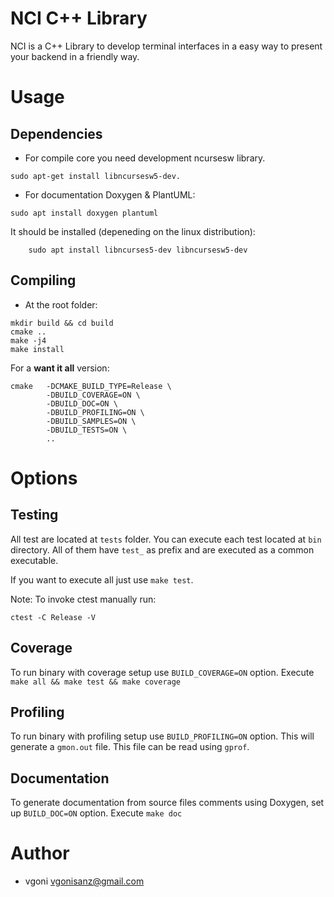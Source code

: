 # NCI C++ Library

NCI is a C++ Library to develop terminal interfaces in a easy way to present your backend in a friendly way.

# Usage

## Dependencies

* For compile core you need development ncursesw library.

```
sudo apt-get install libncursesw5-dev.
```

* For documentation Doxygen & PlantUML:

```
sudo apt install doxygen plantuml
```

It should be installed (depeneding on the linux distribution):
```
    sudo apt install libncurses5-dev libncursesw5-dev
```

## Compiling

* At the root folder:

```
mkdir build && cd build
cmake ..
make -j4
make install
```

For a **want it all** version:

```
cmake   -DCMAKE_BUILD_TYPE=Release \
        -DBUILD_COVERAGE=ON \
        -DBUILD_DOC=ON \
        -DBUILD_PROFILING=ON \
        -DBUILD_SAMPLES=ON \
        -DBUILD_TESTS=ON \
        ..
```

# Options

## Testing

All test are located at `tests` folder. You can execute each test located at `bin` directory. All of them have `test_` as prefix and are executed as a common executable.

If you want to execute all just use `make test`.

Note: To invoke ctest manually run:

```
ctest -C Release -V
```

## Coverage

To run binary with coverage setup use `BUILD_COVERAGE=ON` option. Execute `make all && make test && make coverage`

## Profiling

To run binary with profiling setup use `BUILD_PROFILING=ON` option.
This will generate a `gmon.out` file. This file can be read using `gprof`.

## Documentation

To generate documentation from source files comments using Doxygen, set up `BUILD_DOC=ON` option. Execute `make doc`

# Author

* vgoni <vgonisanz@gmail.com>
